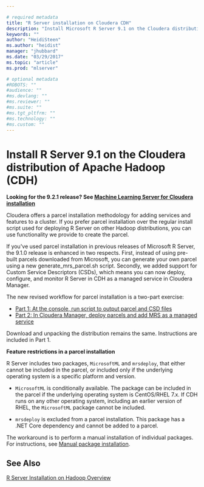 ```yaml
---

# required metadata
title: "R Server installation on Cloudera CDH"
description: "Install Microsoft R Server 9.1 on the Cloudera distribution of Apache Hadoop (CDH)."
keywords: ""
author: "HeidiSteen"
ms.author: "heidist"
manager: "jhubbard"
ms.date: "03/29/2017"
ms.topic: "article"
ms.prod: "mlserver"

# optional metadata
#ROBOTS: ""
#audience: ""
#ms.devlang: ""
#ms.reviewer: ""
#ms.suite: ""
#ms.tgt_pltfrm: ""
#ms.technology: ""
#ms.custom: ""
---
```


# Install R Server 9.1 on the Cloudera distribution of Apache Hadoop (CDH)

**Looking for the 9.2.1 release? See [Machine Learning Server for Cloudera installation](machine-learning-server-cloudera-install.md)**

Cloudera offers a parcel installation methodology for adding services and features to a cluster. If you prefer parcel installation over the regular install script used for deploying R Server on other Hadoop distributions, you can use functionality we provide to create the parcel.

If you've used parcel installation in previous releases of Microsoft R Server, the 9.1.0 release is enhanced in two respects. First, instead of using pre-built parcels downloaded from Microsoft, you can generate your own parcel using a new generate_mrs_parcel.sh script. Secondly, we added support for Custom Service Descriptors (CSDs), which means you can now deploy, configure, and monitor R Server in CDH as a managed service in Cloudera Manager.

The new revised workflow for parcel installation is a two-part exercise:

+ [Part 1: At the console, run script to output parcel and CSD files](r-server-install-cloudera-generate-parcel.md)
+ [Part 2: In Cloudera Manager, deploy parcels and add MRS as a managed service](r-server-install-cloudera-deploy-activate.md)

Download and unpacking the distribution remains the same. Instructions are included in Part 1.

**Feature restrictions in a parcel installation**

R Server includes two packages, `MicrosoftML` and `mrsdeploy`, that either cannot be included in the parcel, or included only if the underlying operating system is a specific platform and version.

+ `MicrosoftML` is conditionally available. The package can be included in the parcel if the underlying operating system is CentOS/RHEL 7.x. If CDH runs on any other operating system, including an earlier version of RHEL, the `MicrosoftML` package cannot be included.

+ `mrsdeploy` is excluded from a parcel installation. This package has a .NET Core dependency and cannot be added to a parcel.

The workaround is to perform a manual installation of individual packages. For instructions, see [Manual package installation](r-server-install-hadoop-manual-package.md).

## See Also

[R Server Installation on Hadoop Overview](r-server-install-hadoop.md)
